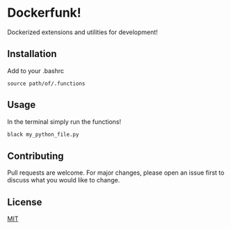 # Dockerfunk!

Dockerized extensions and utilities for development!

## Installation

Add to your .bashrc

```text
source path/of/.functions
```

## Usage

In the terminal simply run the functions!

```bash
black my_python_file.py
```

## Contributing
Pull requests are welcome. 
For major changes, please open an issue first to discuss what you would like to change.


## License
[MIT](https://choosealicense.com/licenses/mit/)